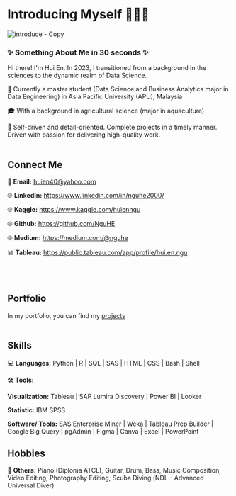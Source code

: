 # Introducing Myself 🙋🏻‍♀️
![introduce - Copy](https://github.com/NguHE/profile/assets/125574265/3ea3705c-e0a4-4c7a-b3d9-eab51c6dcdd5)

### ✨ Something About Me in 30 seconds ✨

Hi there! I'm Hui En. In 2023, I transitioned from a background in the sciences to the dynamic realm of Data Science.

🏫 Currently a master student (Data Science and Business Analytics major in Data Engineering) in Asia Pacific University (APU), Malaysia

🎓 With a background in agricultural science (major in aquaculture)

👩 Self-driven and detail-oriented. Complete projects in a timely manner. Driven with passion for delivering high-quality work.
<br></br>
## Connect Me
📩 **Email:** huien40@yahoo.com

🌐 **LinkedIn:** https://www.linkedin.com/in/nguhe2000/

🌐 **Kaggle:** https://www.kaggle.com/huienngu

🌐 **Github:** https://github.com/NguHE

🌐 **Medium:** https://medium.com/@nguhe

📊 **Tableau:** https://public.tableau.com/app/profile/hui.en.ngu

<br></br>
## Portfolio
In my portfolio, you can find my [projects](https://nguhe.notion.site/nguhe/Ngu-Hui-En-4217096a7af1496eb0c891cd0332f914)
<br></br>
## Skills
💻 **Languages:** Python | R | SQL | SAS | HTML | CSS | Bash | Shell

🛠️ **Tools:** 

**Visualization:** Tableau | SAP Lumira Discovery | Power BI | Looker

**Statistic:** IBM SPSS

**Software/ Tools:** SAS Enterprise Miner | Weka | Tableau Prep Builder | Google Big Query | pgAdmin | Figma | Canva | Excel | PowerPoint

## Hobbies
🔧 **Others:** Piano (Diploma ATCL), Guitar, Drum, Bass, Music Composition, Video Editing, Photography Editing, Scuba Diving (NDL - Advanced Universal Diver)
